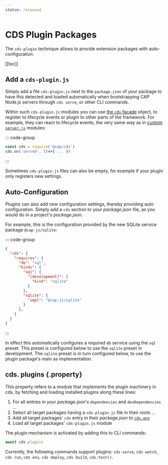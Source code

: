 ```yaml
---
status: released
---
```


# CDS Plugin Packages



The `cds-plugin` technique allows to provide extension packages with auto-configuration.

[[toc]]



## Add a `cds-plugin.js`

Simply add a file `cds-plugin.js` next to the `package.json` of your package to have this detected and loaded automatically when bootstrapping CAP Node.js servers through `cds serve`, or other CLI commands.

Within such `cds-plugin.js` modules you can use [the `cds` facade](cds-facade) object, to register to lifecycle events or plugin to other parts of the framework. For example, they can react to lifecycle events, the very same way as in [custom `server.js`](cds-server#custom-server-js) modules:

::: code-group

```js [cds-plugin.js]
const cds = require('@sap/cds')
cds.on('served', ()=>{ ... })
```

:::

Sometimes `cds-plugin.js` files can also be empty, for example if your plugin only registers new settings.



## Auto-Configuration

Plugins can also add new configuration settings, thereby providing auto configuration. Simply add a `cds` section to your *package.json* file, as you would do in a project's *package.json*.

For example, this is the configuration provided by the new SQLite service package `@cap-js/sqlite`:

::: code-group

```json [package.json]
{
  "cds": {
    "requires": {
      "db": "sql",
      "kinds": {
        "sql": {
          "[development]": {
            "kind": "sqlite"
          }
        },
        "sqlite": {
          "impl": "@cap-js/sqlite"
        }
      },
    }
  }
}
```

:::

In effect this automatically configures a required `db` service using the `sql` preset. This preset is configured below to use the `sqlite` preset in development. The `sqlite` preset is in turn configured below, to use the plugin package's main as implementation.



## cds. plugins {.property}

This property refers to a module that implements the plugin machinery in cds, by fetching and loading installed plugins along these lines:

1. For all entries in your *package.json*'s `dependencies` and `devDependencies` ...
2. Select all target packages having a `cds-plugin.js` file in their roots ...
3. Add all target packages' `cds` entry in their *package.json* to [`cds.env`](cds-env)
4. Load all target packages' `cds-plugin.js` module

The plugin mechanism is activated by adding this to CLI commands:

```js
await cds.plugins
```

Currently, the following commands support plugins: `cds-serve`, `cds watch`, `cds run`, `cds env`, `cds deploy`, `cds build`, `cds.test()`.

